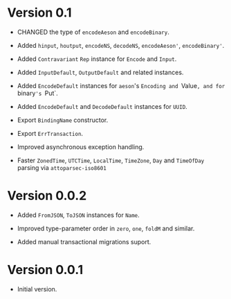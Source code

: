 # Version 0.1

* CHANGED the type of `encodeAeson` and `encodeBinary`.

* Added `hinput`, `houtput`, `encodeNS`, `decodeNS`, `encodeAeson'`,
  `encodeBinary'`.

* Added `Contravariant` `Rep` instance for `Encode` and `Input`.

* Added `InputDefault`, `OutputDefault` and related instances.

* Added `EncodeDefault` instances for `aeson`'s `Encoding and `Value`,
  and for `binary`'s `Put`.

* Added `EncodeDefault` and `DecodeDefault` instances for `UUID`.

* Export `BindingName` constructor.

* Export `ErrTransaction`.

* Improved asynchronous exception handling.

* Faster `ZonedTime`, `UTCTime`, `LocalTime`, `TimeZone`, `Day` and `TimeOfDay`
  parsing via `attoparsec-iso8601`


# Version 0.0.2

* Added `FromJSON`, `ToJSON` instances for `Name`.

* Improved type-parameter order in `zero`, `one`, `foldM` and similar.

* Added manual transactional migrations suport.


# Version 0.0.1

* Initial version.
